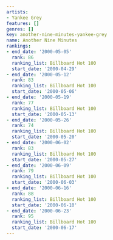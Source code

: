 ```yaml
---
artists:
- Yankee Grey
features: []
genres: []
key: another-nine-minutes-yankee-grey
name: Another Nine Minutes
rankings:
- end_date: '2000-05-05'
  rank: 86
  ranking_list: Billboard Hot 100
  start_date: '2000-04-29'
- end_date: '2000-05-12'
  rank: 83
  ranking_list: Billboard Hot 100
  start_date: '2000-05-06'
- end_date: '2000-05-19'
  rank: 77
  ranking_list: Billboard Hot 100
  start_date: '2000-05-13'
- end_date: '2000-05-26'
  rank: 74
  ranking_list: Billboard Hot 100
  start_date: '2000-05-20'
- end_date: '2000-06-02'
  rank: 83
  ranking_list: Billboard Hot 100
  start_date: '2000-05-27'
- end_date: '2000-06-09'
  rank: 79
  ranking_list: Billboard Hot 100
  start_date: '2000-06-03'
- end_date: '2000-06-16'
  rank: 88
  ranking_list: Billboard Hot 100
  start_date: '2000-06-10'
- end_date: '2000-06-23'
  rank: 95
  ranking_list: Billboard Hot 100
  start_date: '2000-06-17'
---
```


